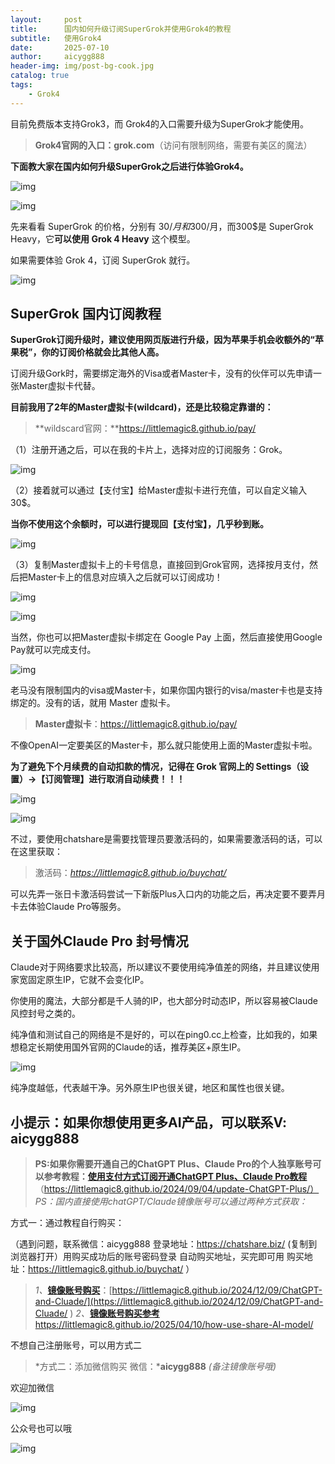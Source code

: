 ```yaml
---
layout:     post
title:      国内如何升级订阅SuperGrok并使用Grok4的教程
subtitle:   使用Grok4
date:       2025-07-10
author:     aicygg888
header-img: img/post-bg-cook.jpg
catalog: true
tags:
    - Grok4
---
```


目前免费版本支持Grok3，而 Grok4的入口需要升级为SuperGrok才能使用。

> **Grok4官网的入口：grok.com**（访问有限制网络，需要有美区的魔法）

**下面教大家在国内如何升级SuperGrok之后进行体验Grok4。**

![img](https://picx.zhimg.com/80/v2-724fa7652b32c21950ec03da1329310a_720w.png)

![img](https://pica.zhimg.com/80/v2-6e75c18efca67bbf71485b882fdd3f86_720w.png)



先来看看 SuperGrok 的价格，分别有 30$/月 和 300$/月，而300$是 SuperGrok Heavy，它**可以使用 Grok 4 Heavy** 这个模型。

如果需要体验 Grok 4，订阅 SuperGrok 就行。

![img](https://picx.zhimg.com/80/v2-113c060dc55a731782fa872a282dd0fd_720w.png)

## **SuperGrok 国内订阅教程**

**SuperGrok订阅升级时，建议使用网页版进行升级，因为苹果手机会收额外的“苹果税”，你的订阅价格就会比其他人高。**

订阅升级Gork时，需要绑定海外的Visa或者Master卡，没有的伙伴可以先申请一张Master虚拟卡代替。

**目前我用了2年的Master虚拟卡(wildcard)，还是比较稳定靠谱的：**

> **wildscard官网：**https://littlemagic8.github.io/pay/

（1）注册开通之后，可以在我的卡片上，选择对应的订阅服务：Grok。

![img](https://picx.zhimg.com/80/v2-6d45af93d53efd73bda20e00ba1fe434_720w.png)

（2）接着就可以通过【支付宝】给Master虚拟卡进行充值，可以自定义输入30$。

**当你不使用这个余额时，可以进行提现回【支付宝】，几乎秒到账。**

![img](https://picx.zhimg.com/80/v2-463284887e96e50b4dd114a2562df5f6_720w.png)

（3）复制Master虚拟卡上的卡号信息，直接回到Grok官网，选择按月支付，然后把Master卡上的信息对应填入之后就可以订阅成功！

![img](https://picx.zhimg.com/80/v2-118adb2b5970fb96ae244dae2020002b_720w.png)

![img](https://picx.zhimg.com/80/v2-a794c55a56304c36ee8994817bbccda8_720w.png)

当然，你也可以把Master虚拟卡绑定在 Google Pay 上面，然后直接使用Google Pay就可以完成支付。

![img](https://picx.zhimg.com/80/v2-2b1a586695f147fdbaff5af006b3a240_720w.png)

老马没有限制国内的visa或Master卡，如果你国内银行的visa/master卡也是支持绑定的。没有的话，就用 Master 虚拟卡。

> **Master虚拟卡**：https://littlemagic8.github.io/pay/

不像OpenAI一定要美区的Master卡，那么就只能使用上面的Master虚拟卡啦。

**为了避免下个月续费的自动扣款的情况，记得在 Grok 官网上的 Settings（设置）->【订阅管理】进行取消自动续费！！！**

![img](https://picx.zhimg.com/80/v2-418269b6145ac611fcf77229566f6e65_720w.png)



![img](https://picx.zhimg.com/80/v2-51980236f93dfbc4774be9bf3ccc4f8a_720w.png)





不过，要使用chatshare是需要找管理员要激活码的，如果需要激活码的话，可以在这里获取：

> 激活码：*https://littlemagic8.github.io/buychat/*

可以先弄一张日卡激活码尝试一下新版Plus入口内的功能之后，再决定要不要弄月卡去体验Claude Pro等服务。

## 关于国外Claude Pro 封号情况

Claude对于网络要求比较高，所以建议不要使用纯净值差的网络，并且建议使用家宽固定原生IP，它就不会变化IP。

你使用的魔法，大部分都是千人骑的IP，也大部分时动态IP，所以容易被Claude风控封号之类的。

纯净值和测试自己的网络是不是好的，可以在ping0.cc上检查，比如我的，如果想稳定长期使用国外官网的Claude的话，推荐美区+原生IP。

![img](https://pic1.zhimg.com/80/v2-6075cc06f6244eb147013322aee57260_720w.png)

纯净度越低，代表越干净。另外原生IP也很关键，地区和属性也很关键。

## **小提示：如果你想使用更多AI产品，可以联系V: aicygg888**

> **PS:如果你需要开通自己的ChatGPT Plus、Claude Pro的个人独享账号可以参考教程：**[**使用支付方式订阅开通ChatGPT Plus、Claude Pro教程**](https://littlemagic8.github.io/2024/09/04/update-ChatGPT-Plus/) （https://littlemagic8.github.io/2024/09/04/update-ChatGPT-Plus/） *PS：国内直接使用chatGPT/Claude镜像账号可以通过两种方式获取：*

方式一：通过教程自行购买：

（遇到问题，联系微信：aicygg888 登录地址：https://chatshare.biz/ (复制到浏览器打开）用购买成功后的账号密码登录 自动购买地址，买完即可用 购买地址：https://littlemagic8.github.io/buychat/ ）

> *1、*[**镜像账号购买**](https://littlemagic8.github.io/2024/12/09/ChatGPT-and-Cluade/)：[https://littlemagic8.github.io/2024/12/09/ChatGPT-and-Cluade/](https://littlemagic8.github.io/2024/12/09/ChatGPT-and-Cluade/ )  *2、*[**镜像账号购买参考**](https://littlemagic8.github.io/2025/04/10/how-use-share-AI-model/) https://littlemagic8.github.io/2025/04/10/how-use-share-AI-model/

不想自己注册账号，可以用方式二

> *方式二：添加微信购买 微信：***aicygg888** *(备注镜像账号哦)*

欢迎加微信

![img](https://picx.zhimg.com/80/v2-46f7cfd62d1e94381388ab08b0fea3af_720w.png)

公众号也可以哦

![img](https://pic1.zhimg.com/80/v2-4e622b64238b20948a02e0c988ca5704_720w.png)